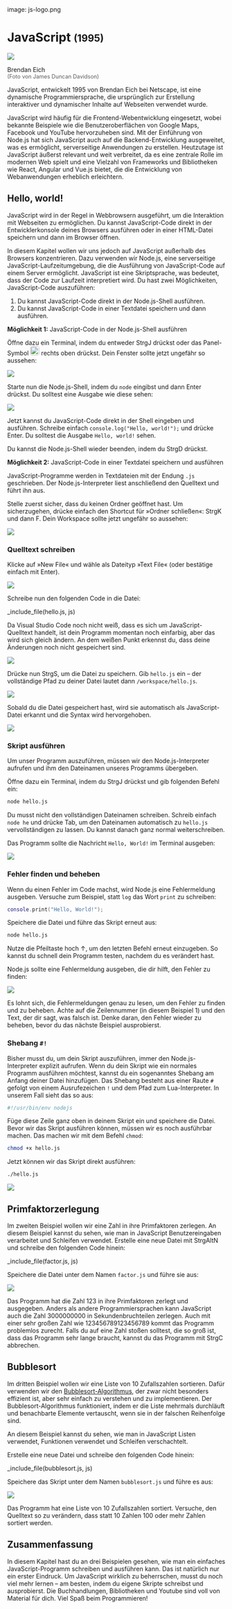 <div class='meta'>
image: js-logo.png
</div>

# JavaScript <span style='font-size: 80%;'>(1995)</span>

<div class='floatright' style='width: 16em;'>
    <img src='eich.webp'>
    <p>
      Brendan Eich<br>
      <span style='font-size: 90%; opacity: 0.7;'>(Foto von James Duncan Davidson)</span>
    </p>
</div>

<p class='abstract'>
JavaScript, entwickelt 1995 von Brendan Eich bei Netscape, ist eine dynamische Programmiersprache, die ursprünglich zur Erstellung interaktiver und dynamischer Inhalte auf Webseiten verwendet wurde.
</p>

JavaScript wird häufig für die Frontend-Webentwicklung eingesetzt, wobei bekannte Beispiele wie die Benutzeroberflächen von Google Maps, Facebook und YouTube hervorzuheben sind. Mit der Einführung von Node.js hat sich JavaScript auch auf die Backend-Entwicklung ausgeweitet, was es ermöglicht, serverseitige Anwendungen zu erstellen. Heutzutage ist JavaScript äußerst relevant und weit verbreitet, da es eine zentrale Rolle im modernen Web spielt und eine Vielzahl von Frameworks und Bibliotheken wie React, Angular und Vue.js bietet, die die Entwicklung von Webanwendungen erheblich erleichtern.

## Hello, world!

JavaScript wird in der Regel in Webbrowsern ausgeführt, um die Interaktion mit Webseiten zu ermöglichen. Du kannst JavaScript-Code direkt in der Entwicklerkonsole deines Browsers ausführen oder in einer HTML-Datei speichern und dann im Browser öffnen.

In diesem Kapitel wollen wir uns jedoch auf JavaScript außerhalb des Browsers konzentrieren. Dazu verwenden wir Node.js, eine serverseitige JavaScript-Laufzeitumgebung, die die Ausführung von JavaScript-Code auf einem Server ermöglicht. JavaScript ist eine Skriptsprache, was bedeutet, dass der Code zur Laufzeit interpretiert wird. Du hast zwei Möglichkeiten, JavaScript-Code auszuführen:

1. Du kannst JavaScript-Code direkt in der Node.js-Shell ausführen.
2. Du kannst JavaScript-Code in einer Textdatei speichern und dann ausführen.

**Möglichkeit 1:** JavaScript-Code in der Node.js-Shell ausführen

Öffne dazu ein Terminal, indem du entweder <span class='key'>Strg</span><span class='key'>J</span> drückst oder das Panel-Symbol <img src='../basics/panel.webp' style='border-radius: 4px; height: 1.5em;'> rechts oben drückst. Dein Fenster sollte jetzt ungefähr so aussehen:

<img class='full' src='code-with-terminal.webp'>

Starte nun die Node.js-Shell, indem du `node` eingibst und dann <span class='key'>Enter</span> drückst. Du solltest eine Ausgabe wie diese sehen:

<img class='full' src='node-shell.webp'>

Jetzt kannst du JavaScript-Code direkt in der Shell eingeben und ausführen. Schreibe einfach `console.log("Hello, world!");` und drücke <span class='key'>Enter</span>. Du solltest die Ausgabe `Hello, world!` sehen.

Du kannst die Node.js-Shell wieder beenden, indem du <span class='key'>Strg</span><span class='key'>D</span> drückst.

**Möglichkeit 2:** JavaScript-Code in einer Textdatei speichern und ausführen

JavaScript-Programme werden in Textdateien mit der Endung `.js` geschrieben. Der Node.js-Interpreter liest anschließend den Quelltext und führt ihn aus.

Stelle zuerst sicher, dass du keinen Ordner geöffnet hast. Um sicherzugehen, drücke einfach den Shortcut für »Ordner schließen«: <span class='key'>Strg</span><span class='key'>K</span> und dann <span class='key'>F</span>. Dein Workspace sollte jetzt ungefähr so aussehen:

<img class='full' src='fresh-start.webp'>

### Quelltext schreiben

Klicke auf »New File« und wähle als Dateityp »Text File« (oder bestätige einfach mit <span class='key'>Enter</span>).

<img class='full' src='choose-filename.webp'>

Schreibe nun den folgenden Code in die Datei:

_include_file(hello.js, js)

Da Visual Studio Code noch nicht weiß, dass es sich um JavaScript-Quelltext handelt, ist dein Programm momentan noch einfarbig, aber das wird sich gleich ändern. An dem weißen Punkt erkennst du, dass deine Änderungen noch nicht gespeichert sind.

<img class='full' src='no-syntax-highlighting.webp'>

Drücke nun <span class='key'>Strg</span><span class='key'>S</span>, um die Datei zu speichern. Gib `hello.js` ein – der vollständige Pfad zu deiner Datei lautet dann `/workspace/hello.js`.

<img class='full' src='enter-filename.webp'>

Sobald du die Datei gespeichert hast, wird sie automatisch als JavaScript-Datei erkannt und die Syntax wird hervorgehoben.

<img class='full' src='syntax-highlighting.webp'>

### Skript ausführen

Um unser Programm auszuführen, müssen wir den Node.js-Interpreter aufrufen und ihm den Dateinamen unseres Programms übergeben.

Öffne dazu ein Terminal, indem du <span class='key'>Strg</span><span class='key'>J</span> drückst und gib folgenden Befehl ein:

```bash
node hello.js
```

<div class='hint'>
Du musst nicht den vollständigen Dateinamen schreiben. Schreib einfach <code>node he</code> und drücke <span class='key'>Tab</span>, um den Dateinamen automatisch zu <code>hello.js</code> vervollständigen zu lassen. Du kannst danach ganz normal weiterschreiben.
</div>

Das Programm sollte die Nachricht `Hello, World!` im Terminal ausgeben:

<img class='full' src='hello.webp'>

### Fehler finden und beheben

Wenn du einen Fehler im Code machst, wird Node.js eine Fehlermeldung ausgeben. Versuche zum Beispiel, statt `log` das Wort `print` zu schreiben:

```lua
console.print("Hello, World!");
```

Speichere die Datei und führe das Skript erneut aus:

```bash
node hello.js
```

<div class='hint'>
Nutze die Pfeiltaste hoch <span class='key'>↑</span>, um den letzten Befehl erneut einzugeben. So kannst du schnell dein Programm testen, nachdem du es verändert hast.
</div>

Node.js sollte eine Fehlermeldung ausgeben, die dir hilft, den Fehler zu finden:

<img class='full' src='hello-error.webp'>

Es lohnt sich, die Fehlermeldungen genau zu lesen, um den Fehler zu finden und zu beheben. Achte auf die Zeilennummer (in diesem Beispiel 1) und den Text, der dir sagt, was falsch ist. Denke daran, den Fehler wieder zu beheben, bevor du das nächste Beispiel ausprobierst.

### Shebang `#!`

Bisher musst du, um dein Skript auszuführen, immer den Node.js-Interpreter explizit aufrufen. Wenn du dein Skript wie ein normales Programm ausführen möchtest, kannst du ein sogenanntes Shebang am Anfang deiner Datei hinzufügen. Das Shebang besteht aus einer Raute `#` gefolgt von einem Ausrufezeichen `!` und dem Pfad zum Lua-Interpreter. In unserem Fall sieht das so aus:

```js
#!/usr/bin/env nodejs
```

Füge diese Zeile ganz oben in deinem Skript ein und speichere die Datei. Bevor wir das Skript ausführen können, müssen wir es noch ausführbar machen. Das machen wir mit dem Befehl `chmod`:

```bash
chmod +x hello.js
```
Jetzt können wir das Skript direkt ausführen:

```bash
./hello.js
```

<img class='full' src='shebang.webp'>

## Primfaktorzerlegung

Im zweiten Beispiel wollen wir eine Zahl in ihre Primfaktoren zerlegen.
An diesem Beispiel kannst du sehen, wie man in JavaScript Benutzereingaben verarbeitet und Schleifen verwendet.
Erstelle eine neue Datei mit <span class='key'>Strg</span><span class='key'>Alt</span><span class='key'>N</span> und schreibe den folgenden Code hinein:

_include_file(factor.js, js)

Speichere die Datei unter dem Namen `factor.js` und führe sie aus:

<img class='full' src='try-factor.webp'>

Das Programm hat die Zahl 123 in ihre Primfaktoren zerlegt und ausgegeben. Anders als andere Programmiersprachen kann JavaScript auch die Zahl 3000000000 in Sekundenbruchteilen zerlegen. Auch mit einer sehr großen Zahl wie 123456789123456789 kommt das Programm problemlos zurecht. Falls du auf eine Zahl stoßen solltest, die so groß ist, dass das Programm sehr lange braucht, kannst du das Programm mit <span class='key'>Strg</span><span class='key'>C</span> abbrechen.

## Bubblesort

Im dritten Beispiel wollen wir eine Liste von 10 Zufallszahlen sortieren. Dafür verwenden wir den [Bubblesort-Algorithmus](https://de.wikipedia.org/wiki/Bubblesort), der zwar nicht besonders effizient ist, aber sehr einfach zu verstehen und zu implementieren. Der Bubblesort-Algorithmus funktioniert, indem er die Liste mehrmals durchläuft und benachbarte Elemente vertauscht, wenn sie in der falschen Reihenfolge sind.

An diesem Beispiel kannst du sehen, wie man in JavaScript Listen verwendet, Funktionen verwendet und Schleifen verschachtelt.

Erstelle eine neue Datei und schreibe den folgenden Code hinein:

_include_file(bubblesort.js, js)

Speichere das Skript unter dem Namen `bubblesort.js` und führe es aus:

<img class='full' src='bubblesort.webp'>

Das Programm hat eine Liste von 10 Zufallszahlen sortiert. Versuche, den Quelltext so zu verändern, dass statt 10 Zahlen 100 oder mehr Zahlen sortiert werden.

## Zusammenfassung

In diesem Kapitel hast du an drei Beispielen gesehen, wie man ein einfaches JavaScript-Programm schreiben und ausführen kann. Das ist natürlich nur ein erster Eindruck. Um JavaScript wirklich zu beherrschen, musst du noch viel mehr lernen – am besten, indem du eigene Skripte schreibst und ausprobierst. Die Buchhandlungen, Bibliotheken und Youtube sind voll von Material für dich. Viel Spaß beim Programmieren!
